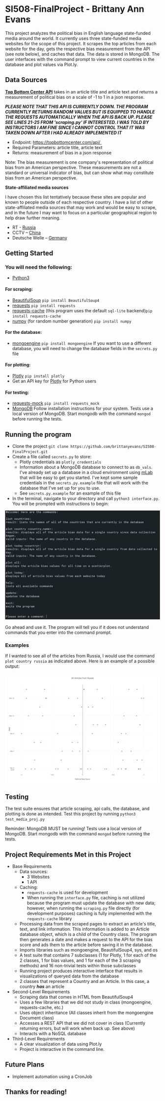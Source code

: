 # SI508-FinalProject - Brittany Ann Evans

This project analyzes the political bias in English language state-funded media around the world. It currently uses three state-funded media websites for the scope of this project. It scrapes the top articles from each website for the day, gets the respective bias measurement from the API (see note below), and caches that data. The data is stored in MongoDB. The user interfaces with the command prompt to view current countries in the database and plot values via Plot.ly.

## Data Sources
[**Top Bottom Center API**](https://topbottomcenter.com/api_info/) takes in an article title and article text and returns a measurement of political bias on a scale of -1 to 1  in a json response. 

***PLEASE NOTE THAT THIS API IS CURRENTLY DOWN. THE PROGRAM CURRENTLY RETURNS RANDOM VALUES  BUT IS EQUIPPED TO HANDLE THE REQUESTS AUTOMATICALLY WHEN THE API IS BACK UP. PLEASE SEE LINES 21-25 FROM 'scraping.py' IF INTERESTED. I WAS TOLD BY INSTRUCTORS I AM FINE SINCE I CANNOT CONTROL THAT IT WAS TAKEN DOWN AFTER I HAD ALREADY IMPLEMENTED IT***

* Endpoint: https://topbottomcenter.com/api/ 
* Required Parameters: article title, article text
* Returns: measurement of bias in a json response


Note: The bias measurement is one company's representation of political bias from an American perspective. These measurements are not a standard or universal indicator of bias, but can show what may constitute bias from an American perspective. 

**State-affiliated media sources**

I have chosen this list tentatively because these sites are popular and known to people outside of each respective country. I have a list of other state-affiliated media sources that may work and would be easy to scrape, and in the future I may want to focus on a particular geographical region to help draw further meaning. 

* RT - [Russia](https://www.rt.com/)
* CCTV – [China](http://english.cctv.com/)
* Deutsche Welle – [Germany](https://www.dw.com/en/top-stories/s-9097)

## Getting Started
### You will need the following:
 * [Python3](https://www.python.org/downloads/)
#### For scraping:
 * [BeautifulSoup](https://www.crummy.com/software/BeautifulSoup/bs4/doc/) `pip install BeautifulSoup4`
 * [requests](http://docs.python-requests.org/en/v2.7.0/user/install/) `pip install requests`
 * [requests-cache](https://requests-cache.readthedocs.io/en/latest/user_guide.html) (this program uses the default `sql-lite` backend)`pip install requests-cache`
 * [numpy](http://www.numpy.org/) (for random number generation) `pip install numpy`
#### For the database:
 * [mongoengine](http://docs.mongoengine.org/tutorial.html) `pip install mongoengine`
 If you want to use a different database, you will need to change the database fields in the `secrets.py` file
#### For plotting:
 * [Plotly](https://plot.ly/python/) `pip install plotly`
 * Get an API key for [Plotly](https://plot.ly/python/) for Python users
#### For testing:
 * [requests-mock](https://requests-mock.readthedocs.io/en/latest/) `pip install requests_mock`
 * [MongoDB](https://docs.mongodb.com/manual/administration/install-community/) Follow installation instructions for your system. Tests use a local version of MongoDB. Start mongodb with the command `mongod` before running the tests.
## Running the program
* Clone the project `git clone https://github.com/brittanyevans/SI508-FinalProject.git`
* Create a file called `secrets.py` to store:
  * Plotly credentials as `plotly_credentials`
  * Information about a MongoDB database to connect to as `db_vals`. I've already set up a database in a cloud environment using [mLab](https://mlab.com/home) that will be easy to get you started. I've kept some sample credentials in the `secrets.py.example` file that will work with the database that I've set up for you to use. 
  * See `secrets.py.example` for an example of this file
* In the terminal, navigate to your directory and call `python3 interface.py`. You will be prompted with instructions to begin:

![alt-text](https://github.com/brittanyevans/SI508-FinalProject/blob/master/welcome_mesage.png "Welcome Message")

Go ahead and use it. The program will tell you if it does not understand commands that you enter into the command prompt.

### Examples

If I wanted to see all of the articles from Russia, I would use the command `plot country russia` as indicated above. Here is an example of a possible output:

![alt-text](https://github.com/brittanyevans/SI508-FinalProject/blob/master/all_russia.png "Example image")

## Testing
The test suite ensures that article scraping, api calls, the database, and plotting is done as intended. Test this project by running `python3 test_media_proj.py`

Reminder: MongoDB MUST be running! Tests use a local version of MongoDB. Start mongodb with the command `mongod` before running the tests.

## Project Requirements Met in this Project
 * Base Requirements
    * Data sources:
        * 3 Websites
        * 1 API
    * Caching:
        * `requests-cache` is used for development
        * When running the `interface.py` file, caching is not utilized because the program must update the database with new data; however, when running the `scraping.py` file directly (for development purposes) caching is fully implemented with the `requests-cache` library
    * Processing data from the scraped pages to extract an article's title, text, and link information. This information is added to an Article database object, which is a child of the Country class. The program then generates a date and makes a request to the API for the bias score and ads them to the article before saving it in the database. 
    * Imports libraries such as mongoengine, BeautifulSoup4, sys, and os
    * A test suite that contains 7 subclasses (1 for Plotly, 1 for each of the 2 classes, 1 for bias values, and 1 for each of the 3 scraping methods) and 16 non-trivial tests within those subclasses
    * Running project produces interactive interface that results in visualizations of queryed data from the database
    * 2 classes that represent a Country and an Article. In this case, a country ***has*** an article
 * Second-Level Requirements
    * Scraping data that comes in HTML from BeautifulSoup4
    * Uses a few libraries that we did not study in class (mongoengine, requests-cache, etc.) 
    * Uses object inheritance (All classes inherit from the mongoengine Document class)
    * Accesses a REST API that we did not cover in class (Currently returning errors, but will work when back up. See above)
    * Interacts with a NoSQL database
* Third-Level Requirements
    * A clear visualization of data using Plot.ly
    * Project is interactive in the command line. 
## Future Plans
* Implement automation using a CronJob

## Thanks for reading! 
